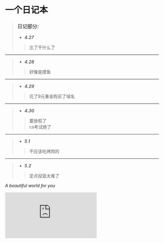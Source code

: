 # 一个日记本

> ### 日记部分:
> 
> * ***4.27***    
 >> 忘了干什么了   
 *** 
> * ***4.28***   
 >> 好像是摸鱼  
 *** 
> * ***4.29***   
 >> 花了9元重金购买了域名   
 *** 
> * ***4.30***  
 >> 要放假了  
 >> cs考试绝了 
 ***
> * ***5.1***  
 >> 不应该吃烤肉的 
 ***
 > * ***5.2***
   >> 定点投篮太难了

*A beautiful world for you*
 
![night](https://pics.images.ac.cn/image/5ead455c61a0f.html)
